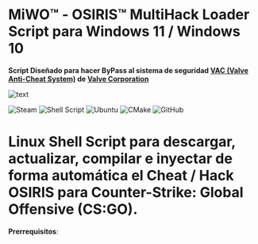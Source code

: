 # MiWO™ - OSIRIS™ MultiHack Loader Script para Windows 11 / Windows 10
**Script Diseñado para hacer ByPass al sistema de seguridad [**VAC** (Valve Anti-Cheat System)](https://help.steampowered.com/es/faqs/view/571A-97DA-70E9-FF74) de [Valve Corporation](https://www.valvesoftware.com/)**

![text](https://www.ginx.tv/uploads/Shroud_csgo.jpg)

![Steam](https://img.shields.io/badge/steam-%23000000.svg?style=for-the-badge&logo=steam&logoColor=white)
![Shell Script](https://img.shields.io/badge/shell_script-%23121011.svg?style=for-the-badge&logo=gnu-bash&logoColor=white)
![Ubuntu](https://img.shields.io/badge/Ubuntu-E95420?style=for-the-badge&logo=ubuntu&logoColor=white)
![CMake](https://img.shields.io/badge/CMake-%23008FBA.svg?style=for-the-badge&logo=cmake&logoColor=white)
![GitHub](https://img.shields.io/badge/github-%23121011.svg?style=for-the-badge&logo=github&logoColor=white)

# Linux Shell Script para descargar, actualizar, compilar e inyectar de forma automática el Cheat / Hack OSIRIS para Counter-Strike: Global Offensive (CS:GO).

**Prerrequisitos**:
